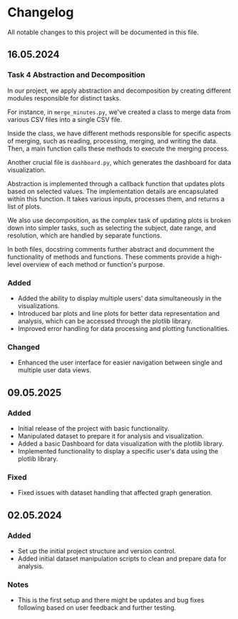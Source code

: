 # Changelog

All notable changes to this project will be documented in this file.


## 16.05.2024

### Task 4 Abstraction and Decomposition 
In our project, we apply abstraction and decomposition by creating different modules responsible for distinct tasks.

For instance, in `merge_minutes.py`, we've created a class to merge data from various CSV files into a single CSV file.

Inside the class, we have different methods responsible for specific aspects of merging, such as reading, processing, merging, and writing the data. Then, a main function calls these methods to execute the merging process.

Another crucial file is `dashboard.py`, which generates the dashboard for data visualization.

Abstraction is implemented through a callback function that updates plots based on selected values. The implementation details are encapsulated within this function. It takes various inputs, processes them, and returns a list of plots.

We also use decomposition, as the complex task of updating plots is broken down into simpler tasks, such as selecting the subject, date range, and resolution, which are handled by separate functions.

In both files, docstring comments further abstract and documment the functionality of methods and functions. These comments provide a high-level overview of each method or function's purpose.

### Added 
- Added the ability to display multiple users' data simultaneously in the visualizations.
- Introduced bar plots and line plots for better data representation and analysis, which can be accessed through the plotlib library.
- Improved error handling for data processing and plotting functionalities.

### Changed
- Enhanced the user interface for easier navigation between single and multiple user data views.

## 09.05.2025

### Added
- Initial release of the project with basic functionality.
- Manipulated dataset to prepare it for analysis and visualization.
- Added a basic Dashboard for data visualization with the plotlib library.
- Implemented functionality to display a specific user's data using the plotlib library.

### Fixed
- Fixed issues with dataset handling that affected graph generation.

##  02.05.2024

### Added
- Set up the initial project structure and version control.
- Added initial dataset manipulation scripts to clean and prepare data for analysis.

### Notes
- This is the first setup and there might be updates and bug fixes following based on user feedback and further testing.
